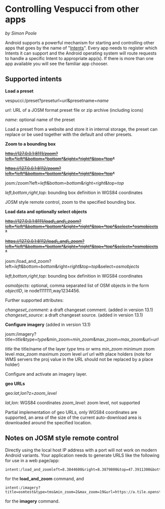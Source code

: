 # Controlling Vespucci from other apps
_by Simon Poole_

Android supports a powerful mechanism for starting and controlling other apps that goes by the name of "[Intents](https://developer.android.com/guide/components/intents-filters.html)". Every app needs to register which Intents it can support and the Android operating system will route requests to handle a specific Intent to appropriate app(s). If there is more than one app available you will see the familiar app chooser. 

## Supported intents

__Load a preset__

vespucci:/preset?preseturl=*url*&presetname=*name*

*url*: URL of a JOSM format preset file or zip archive (including icons)

*name*: optional name of the preset

Load a preset from a website and store it in internal storage, the preset can replace or be used together with the default and other presets.

__Zoom to a bounding box__

~~http://127.0.0.1:8111/zoom?left=*left*&bottom=*bottom*&right=*right*&top=*top*~~

~~https://127.0.0.1:8112/zoom?left=*left*&bottom=*bottom*&right=*right*&top=*top*~~

josm:/zoom?left=*left*&bottom=*bottom*&right=*right*&top=*top*

*left*,*bottom*,*right*,*top*: bounding box definition in WGS84 coordinates

JOSM style remote control, zoom to the specified bounding box.

__Load data and optionally select objects__

~~http://127.0.0.1:8111/load\_and\_zoom?left=*left*&bottom=*bottom*&right=*right*&top=*top*&select=*osmobjects*~~

~~https://127.0.0.1:8112/load\_and\_zoom?left=*left*&bottom=*bottom*&right=*right*&top=*top*&select=*osmobjects*~~

josm:/load\_and\_zoom?left=*left*&bottom=*bottom*&right=*right*&top=*top*&select=*osmobjects*

*left*,*bottom*,*right*,*top*: bounding box definition in WGS84 coordinates

*osmobjects*: optional, comma separated list of OSM objects in the form *objectID*, ie node1111111,way1234456. 

Further supported attributes:

*changeset_comment*: a draft changeset comment. (added in version 13.1)
*changeset_source*: a draft changeset source. (added in version 13.1)

__Configure imagery__ (added in version 13.1)

josm:/imagery?title=*title*&type=*type*&min\_zoom=*min\_zoom*&max\_zoom=*max\_zoom*&url=*url*

*title* the title/name of the layer
*type* tms or wms
*min\_zoom* minimum zoom level
*max\_zoom* maximum zoom level
*url* url with place holders (note for WMS servers the proj value in the URL should not be replaced by a place holder)

Configure and activate an imagery layer.

__geo URLs__

geo:*lat*,*lon*?z=*zoom_level*

*lat*,*lon*: WGS84 coordinates
*zoom\_level*: zoom level, not supported

Partial implementation of geo URLs, only WGS84 coordinates are supported, an area of the size of the current auto-download area is downloaded around the specified location.

## Notes on JOSM style remote control

Directly using the local host IP address with a port will not work on modern Android variants. Your application needs to generate URLS like the following for use in a web page/app:

    intent:/load_and_zoomleft=8.3844600&right=8.3879800&top=47.3911300&bottom=47.3892400&changeset_comment=thisisatest&select=node101792984#Intent;scheme=josm;end;

for the __load\_and\_zoom__ command, and        
        
    intent:/imagery?title=osmtest&type=tms&min_zoom=2&max_zoom=19&url=https://a.tile.openstreetmap.org/%7Bzoom%7D/%7Bx%7D/%7By%7D.png#Intent;scheme=josm;end;
    
for the __imagery__ command.
